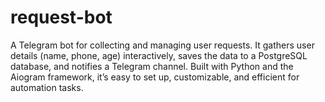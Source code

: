 # request-bot
A Telegram bot for collecting and managing user requests. It gathers user details (name, phone, age) interactively, saves the data to a PostgreSQL database, and notifies a Telegram channel. Built with Python and the Aiogram framework, it’s easy to set up, customizable, and efficient for automation tasks.
